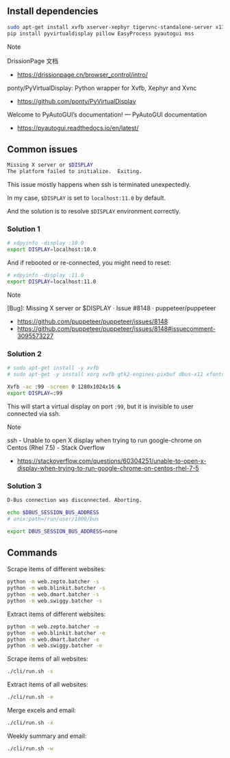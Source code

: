 ## Install dependencies

```sh
sudo apt-get install xvfb xserver-xephyr tigervnc-standalone-server x11-utils gnumeric
pip install pyvirtualdisplay pillow EasyProcess pyautogui mss
```

> [!NOTE]
> DrissionPage 文档
> * https://drissionpage.cn/browser_control/intro/
> 
> ponty/PyVirtualDisplay: Python wrapper for Xvfb, Xephyr and Xvnc
> * https://github.com/ponty/PyVirtualDisplay
> 
> Welcome to PyAutoGUI’s documentation! — PyAutoGUI documentation
> * https://pyautogui.readthedocs.io/en/latest/


## Common issues

```sh
Missing X server or $DISPLAY
The platform failed to initialize.  Exiting.
```

This issue mostly happens when ssh is terminated unexpectedly.

In my case, `$DISPLAY` is set to `localhost:11.0` by default.

And the solution is to resolve `$DISPLAY` environment correctly.


### Solution 1

```sh
# xdpyinfo -display :10.0
export DISPLAY=localhost:10.0
```

And if rebooted or re-connected, you might need to reset:

```sh
# xdpyinfo -display :11.0
export DISPLAY=localhost:11.0
```

> [!NOTE]
> [Bug]: Missing X server or $DISPLAY · Issue #8148 · puppeteer/puppeteer
>   * https://github.com/puppeteer/puppeteer/issues/8148
>   * https://github.com/puppeteer/puppeteer/issues/8148#issuecomment-3095573227

### Solution 2

```sh
# sudo apt-get install -y xvfb
# sudo apt-get -y install xorg xvfb gtk2-engines-pixbuf dbus-x11 xfonts-base xfonts-100dpi xfonts-75dpi xfonts-cyrillic xfonts-scalable
```

```sh
Xvfb -ac :99 -screen 0 1280x1024x16 &
export DISPLAY=:99
```

This will start a virtual display on port `:99`, but it is invisible to user connected via ssh.

> [!NOTE] 
> ssh - Unable to open X display when trying to run google-chrome on Centos (Rhel 7.5) - Stack Overflow
>   * https://stackoverflow.com/questions/60304251/unable-to-open-x-display-when-trying-to-run-google-chrome-on-centos-rhel-7-5


### Solution 3

```txt
D-Bus connection was disconnected. Aborting.
```

```sh
echo $DBUS_SESSION_BUS_ADDRESS
# unix:path=/run/user/1000/bus
```

```sh
export DBUS_SESSION_BUS_ADDRESS=none
```


## Commands

Scrape items of different websites:

```sh
python -m web.zepto.batcher -s
python -m web.blinkit.batcher -s
python -m web.dmart.batcher -s
python -m web.swiggy.batcher -s
```

Extract items of different websites:

```sh
python -m web.zepto.batcher -e
python -m web.blinkit.batcher -e
python -m web.dmart.batcher -e
python -m web.swiggy.batcher -e
```

Scrape items of all websites:

```sh
./cli/run.sh -s
```

Extract items of all websites:
```sh
./cli/run.sh -e
```

Merge excels and email:

```sh
./cli/run.sh -x
```

Weekly summary and email:

```sh
./cli/run.sh -w
```